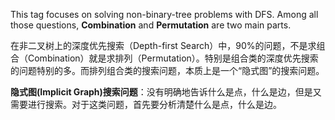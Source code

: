 This tag focuses on solving non-binary-tree problems with DFS. Among all those questions, **Combination** and **Permutation** are two main parts. 

在非二叉树上的深度优先搜索（Depth-first Search）中，90%的问题，不是求组合（Combination）就是求排列（Permutation）。特别是组合类的深度优先搜索的问题特别的多。而排列组合类的搜索问题，本质上是一个“隐式图”的搜索问题。


**隐式图(Implicit Graph)搜索问题**：没有明确地告诉什么是点，什么是边，但是又需要进行搜索。对于这类问题，首先要分析清楚什么是点，什么是边。

